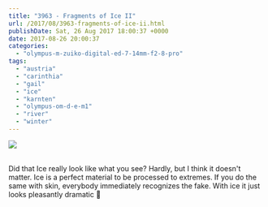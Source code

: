 ```yaml
---
title: "3963 - Fragments of Ice II"
url: /2017/08/3963-fragments-of-ice-ii.html
publishDate: Sat, 26 Aug 2017 18:00:37 +0000
date: 2017-08-26 20:00:37
categories: 
  - "olympus-m-zuiko-digital-ed-7-14mm-f2-8-pro"
tags: 
  - "austria"
  - "carinthia"
  - "gail"
  - "ice"
  - "karnten"
  - "olympus-om-d-e-m1"
  - "river"
  - "winter"
---
```

<div class="container">
<div class="center"><a target="_blank" href="https://d25zfm9zpd7gm5.cloudfront.net/1200x1200/2017/20170108_131554_lr.jpg"><img class="webfeedsFeaturedVisual" src="https://d25zfm9zpd7gm5.cloudfront.net/0600x0600/2017/20170108_131554_lr.jpg" /></a></div>
</div>
<br />

Did that Ice really look like what you see? Hardly, but I think it doesn't matter. Ice is a perfect material to be processed to extremes. If you do the same with skin, everybody immediately recognizes the fake. With ice it just looks pleasantly dramatic 🙂
